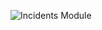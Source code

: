 ![Incidents Module](https://github.com/rod-trent/SentinelKQL/blob/master/Overview_Page/Incidents/Incidents.png)
